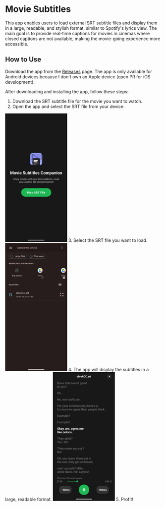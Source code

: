 # Movie Subtitles

This app enables users to load external SRT subtitle files and display them in a large, readable, and stylish format, similar to Spotify's lyrics view. The main goal is to provide real-time captions for movies in cinemas where closed captions are not available, making the movie-going experience more accessible.

## How to Use

Download the app from the [Releases](https://github.com/shasherazi/movieSubs/releases/tag/v1.0.0) page. The app is only available for Android devices because I don't own an Apple device (open PR for iOS development).

After downloading and installing the app, follow these steps:

1. Download the SRT subtitle file for the movie you want to watch.
2. Open the app and select the SRT file from your device.
<img src="./1.jpg" alt="drawing" width="200"/>
3. Select the SRT file you want to load.
<img src="./2.jpg" alt="drawing" width="200"/>
4. The app will display the subtitles in a large, readable format.
<img src="./3.jpg" alt="drawing" width="200"/>
5. Profit!
